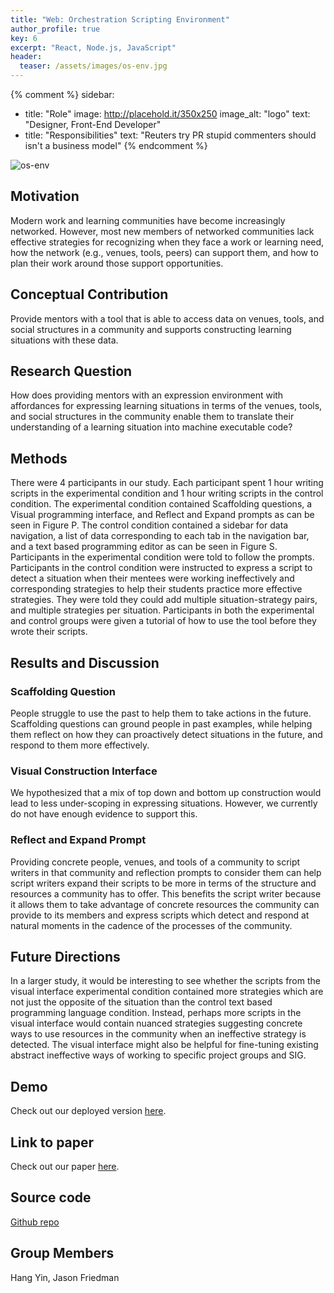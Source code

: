```yaml
---
title: "Web: Orchestration Scripting Environment"
author_profile: true
key: 6
excerpt: "React, Node.js, JavaScript"
header:
  teaser: /assets/images/os-env.jpg
---
```


{% comment %} 
sidebar:
  - title: "Role"
    image: http://placehold.it/350x250
    image_alt: "logo"
    text: "Designer, Front-End Developer"
  - title: "Responsibilities"
    text: "Reuters try PR stupid commenters should isn't a business model"
{% endcomment %} 

![os-env](https://github.com/hang-yin/portfolio/blob/gh-pages/assets/images/os-env.jpg?raw=true)

## Motivation
Modern work and learning communities have become increasingly networked. However, most new members of networked communities lack effective strategies for recognizing when they face a work or learning need, how the network (e.g., venues, tools, peers) can support them, and how to plan their work around those support opportunities.

## Conceptual Contribution
Provide mentors with a tool that is able to access data on venues, tools, and social structures in a community and supports constructing learning situations with these data. 

## Research Question
How does providing mentors with an expression environment with affordances for expressing learning situations in terms of the venues, tools, and social structures in the community enable them to translate their understanding of a learning situation into machine executable code?

## Methods
There were 4 participants in our study. Each participant spent 1 hour writing scripts in the experimental condition and 1 hour writing scripts in the control condition. The experimental condition contained Scaffolding questions, a Visual programming interface, and Reflect and Expand prompts as can be seen in Figure P. The control condition contained a sidebar for data navigation, a list of data corresponding to each tab in the navigation bar, and a text based programming editor as can be seen in Figure S. Participants in the experimental condition were told to follow the prompts. Participants in the control condition were instructed to express a script to detect a situation when their mentees were working ineffectively and corresponding strategies to help their students practice more effective strategies. They were told they could add multiple situation-strategy pairs, and multiple strategies per situation. Participants in both the experimental and control groups were given a tutorial of how to use the tool before they wrote their scripts.

## Results and Discussion

### Scaffolding Question
People struggle to use the past to help them to take actions in the future. Scaffolding questions can ground people in past examples, while helping them reflect on how they can proactively detect situations in the future, and respond to them more effectively.

### Visual Construction Interface
We hypothesized that a mix of top down and bottom up construction would lead to less under-scoping in expressing situations. However, we currently do not have enough evidence to support this. 

### Reflect and Expand Prompt
Providing concrete people, venues, and tools of a community to script writers in that community and reflection prompts to consider them can help script writers expand their scripts to be more in terms of the structure and resources a community has to offer. This benefits the script writer because it allows them to take advantage of concrete resources the community can provide to its members and express scripts which detect and respond at natural moments in the cadence of the processes of the community. 

## Future Directions
In a larger study, it would be interesting to see whether the scripts from the visual interface experimental condition contained more strategies which are not just the opposite of the situation than the control text based programming language condition. Instead, perhaps more scripts in the visual interface would contain nuanced strategies suggesting concrete ways to use resources in the community when an ineffective strategy is detected. The visual interface might also be helpful for fine-tuning existing abstract ineffective ways of working to specific project groups and SIG. 

## Demo
Check out our deployed version [here](https://orchestrationscript.web.app/). 

## Link to paper
Check out our paper [here](https://raw.githubusercontent.com/hang-yin/portfolio/gh-pages/assets/os-env_chi-2022-src.pdf).

## Source code
[Github repo](https://github.com/NUDelta/OrchestrationScriptPrototype)

## Group Members
Hang Yin, Jason Friedman